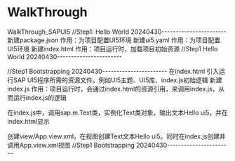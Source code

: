 # WalkThrough
WalkThrough_SAPUI5
//Step1: Hello World 20240430-----------------------
新建package.json 作用：为项目配置UI5环境
新建ui5.yaml  作用：为项目配置UI5环境
新建index.html 作用：项目运行时，加载项目初始资源
//Step1 Hello World 20240430-----------------------

//Step1 Bootstrapping 20240430-----------------------
在index.html 引入运行SAP UI5程序所需的资源文件。例如UI5主题、UI5库、index.js初始逻辑
新建index.js 作用：项目运行时，会通过index.html的资源引用，来调用index.js，从而运行index.js的逻辑

在index.js中，调用sap.m.Text类，实例化Text类对象，输出文本Hello ui5，并在index.html显示

创建view/App.view.xml，在视图创建Text文本Hello ui5。同时在index.js创建并调用App.view.xml视图
//Step1 Bootstrapping 20240430-----------------------


